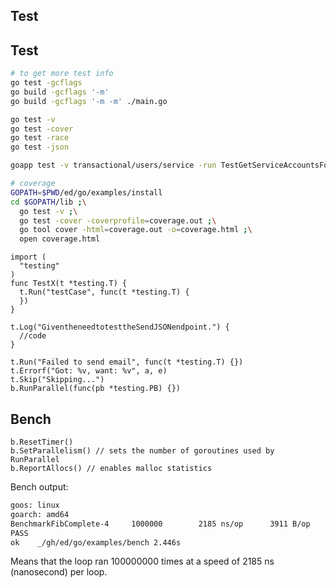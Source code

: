 Test
-

## Test

````sh
# to get more test info
go test -gcflags
go build -gcflags '-m'
go build -gcflags '-m -m' ./main.go

go test -v
go test -cover
go test -race
go test -json

goapp test -v transactional/users/service -run TestGetServiceAccountsForAdmin

# coverage
GOPATH=$PWD/ed/go/examples/install
cd $GOPATH/lib ;\
  go test -v ;\
  go test -cover -coverprofile=coverage.out ;\
  go tool cover -html=coverage.out -o=coverage.html ;\
  open coverage.html
````

````golang
import (
  "testing"
)
func TestX(t *testing.T) {
  t.Run("testCase", func(t *testing.T) {
  })
}

t.Log("GiventheneedtotesttheSendJSONendpoint.") {
  //code
}

t.Run("Failed to send email", func(t *testing.T) {})
t.Errorf("Got: %v, want: %v", a, e)
t.Skip("Skipping...")
b.RunParallel(func(pb *testing.PB) {})
````

## Bench

````golang
b.ResetTimer()
b.SetParallelism() // sets the number of goroutines used by RunParallel
b.ReportAllocs() // enables malloc statistics
````

Bench output:

````sh
goos: linux
goarch: amd64
BenchmarkFibComplete-4     1000000        2185 ns/op      3911 B/op        0 allocs/op
PASS
ok    _/gh/ed/go/examples/bench 2.446s
````

Means that the loop ran 100000000 times at a speed of 2185 ns (nanosecond) per loop.
